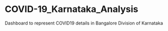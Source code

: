 # COVID-19_Karnataka_Analysis
Dashboard to represent COVID19 details in Bangalore Division of Karnataka

